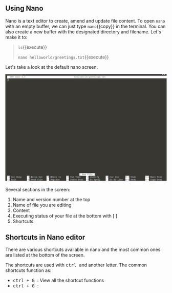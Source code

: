 ## Using Nano

Nano is a text editor to create, amend and update file content. To open `nano` with an empty buffer, we can just type `nano`{{copy}} in the terminal. You can also create a new buffer with the designated directory and filename. Let's make it to:
> `ls`{{execute}}
> 
> `nano helloworld/greetings.txt`{{execute}}

Let's take a look at the default nano screen.

![Picture 4](./assets/pic4.png)

Several sections in the screen:
1. Name and version number at the top
2. Name of file you are editing
3. Content 
4. Executing status of your file at the bottom with [ ]
5. Shortcuts 

## Shortcuts in Nano editor

There are various shortcuts available in nano and the most common ones are listed at the bottom of the screen. 

The shortcuts are used with <kbd> ctrl </kbd> and another letter. The common shortcuts function as:
- <kbd> ctrl + G </kbd>: View all the shortcut functions
- <kbd> ctrl + G </kbd>: 
